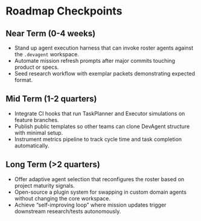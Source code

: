 # Roadmap Checkpoints

## Near Term (0-4 weeks)
- Stand up agent execution harness that can invoke roster agents against the `.devagent` workspace.
- Automate mission refresh prompts after major commits touching product or specs.
- Seed research workflow with exemplar packets demonstrating expected format.

## Mid Term (1-2 quarters)
- Integrate CI hooks that run TaskPlanner and Executor simulations on feature branches.
- Publish public templates so other teams can clone DevAgent structure with minimal setup.
- Instrument metrics pipeline to track cycle time and task completion automatically.

## Long Term (>2 quarters)
- Offer adaptive agent selection that reconfigures the roster based on project maturity signals.
- Open-source a plugin system for swapping in custom domain agents without changing the core workspace.
- Achieve “self-improving loop” where mission updates trigger downstream research/tests autonomously.
